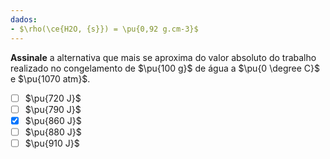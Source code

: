 ```yaml
---
dados:
- $\rho(\ce{H2O, {s}}) = \pu{0,92 g.cm-3}$
---
```


**Assinale** a alternativa que mais se aproxima do valor absoluto do trabalho realizado no congelamento de $\pu{100 g}$ de água a $\pu{0 \degree C}$  e $\pu{1070 atm}$.

- [ ] $\pu{720 J}$
- [ ] $\pu{790 J}$
- [x] $\pu{860 J}$
- [ ] $\pu{880 J}$
- [ ] $\pu{910 J}$
